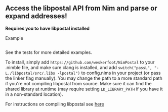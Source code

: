 ## Access the libpostal API from Nim and parse or expand addresses!

**Requires you to have libpostal installed**

Example
```nim
```

See the tests for more detailed examples.

To install, simply add `https://github.com/weskerfoot/NimPostal` to your .nimble file, and make sure clang is installed, and add `switch("passL", "-L./libpostal/src/.libs -lpostal")` to config.nims in your project (or pass the linker flag manually). You may change the path to a more standard path if you're not compiling libpostal from source. Make sure it can find the shared library at runtime (may require setting `LD_LIBRARY_PATH` if you have it in a non-standard location).

For instructions on compiling libpostal see [here](https://github.com/openvenues/libpostal)
